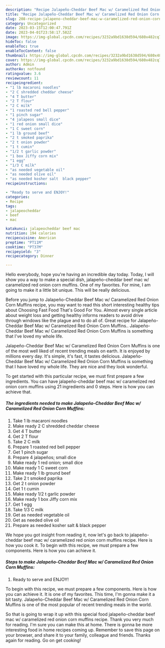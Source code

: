 ```yaml
---
description: "Recipe Jalapeño-Cheddar Beef Mac w/ Caramelized Red Onion Corn Muffins yang Delicious}"
title: "Recipe Jalapeño-Cheddar Beef Mac w/ Caramelized Red Onion Corn Muffins yang Delicious}"
slug: 208-recipe-jalapeno-cheddar-beef-mac-w-caramelized-red-onion-corn-muffins-yang-delicious
category: Uncategorized
date: 2023-03-15T12:00:47.791Z
date: 2023-04-01T23:58:17.582Z
image: https://img-global.cpcdn.com/recipes/3232a9bd1638d594/680x482cq70/jalapeno-cheddar-beef-mac-w-caramelized-red-onion-corn-muffins-recipe-main-photo.jpg
hideToc: false
enableToc: true
enableTocContent: false
thumbnail: https://img-global.cpcdn.com/recipes/3232a9bd1638d594/680x482cq70/jalapeno-cheddar-beef-mac-w-caramelized-red-onion-corn-muffins-recipe-main-photo.jpg
cover: https://img-global.cpcdn.com/recipes/3232a9bd1638d594/680x482cq70/jalapeno-cheddar-beef-mac-w-caramelized-red-onion-corn-muffins-recipe-main-photo.jpg
author: Admin
authorAv: notfound
ratingvalue: 3.6
reviewcount: 11
recipeingredient:
- "1 lb macaroni noodles"
- "2 C shredded cheddar cheese"
- "4 T butter"
- "2 T flour"
- "2 C milk"
- "1 roasted red bell pepper"
- "1 pinch sugar"
- "4 jalapeos small dice"
- "1 red onion small dice"
- "1 C sweet corn"
- "1 lb ground beef"
- "2 t smoked paprika"
- "2 t onion powder"
- "1 t cumin"
- "1/2 t garlic powder"
- "1 box Jiffy corn mix"
- "1 egg"
- "1/3 C milk"
- "as needed vegetable oil"
- "as needed olive oil"
- "as needed kosher salt  black pepper"
recipeinstructions:

- "Ready to serve and ENJOY!"
categories:
- Recipe
tags:
- jalapeocheddar
- beef
- mac

katakunci: jalapeocheddar beef mac 
nutrition: 194 calories
recipecuisine: American
preptime: "PT11M"
cooktime: "PT37M"
recipeyield: "3"
recipecategory: Dinner

---
```



Hello everybody, hope you're having an incredible day today. Today, I will show you a way to make a special dish, jalapeño-cheddar beef mac w/ caramelized red onion corn muffins. One of my favorites. For mine, I am going to make it a little bit unique. This will be really delicious.

Before you jump to Jalapeño-Cheddar Beef Mac w/ Caramelized Red Onion Corn Muffins recipe, you may want to read this short interesting healthy tips about Choosing Fast Food That&#39;s Good For You. Almost every single article about weight loss and getting healthy informs readers to avoid drive through windows like the plague and to do all of. Great recipe for Jalapeño-Cheddar Beef Mac w/ Caramelized Red Onion Corn Muffins.. Jalapeño-Cheddar Beef Mac w/ Caramelized Red Onion Corn Muffins is something that I&#39;ve loved my whole life.

Jalapeño-Cheddar Beef Mac w/ Caramelized Red Onion Corn Muffins is one of the most well liked of recent trending meals on earth. It is enjoyed by millions every day. It's simple, it's fast, it tastes delicious. Jalapeño-Cheddar Beef Mac w/ Caramelized Red Onion Corn Muffins is something that I have loved my whole life. They are nice and they look wonderful.


To get started with this particular recipe, we must first prepare a few ingredients. You can have jalapeño-cheddar beef mac w/ caramelized red onion corn muffins using 21 ingredients and 0 steps. Here is how you can achieve that.

<!--inarticleads1-->

##### The ingredients needed to make Jalapeño-Cheddar Beef Mac w/ Caramelized Red Onion Corn Muffins:

1. Take 1 lb macaroni noodles
1. Make ready 2 C shredded cheddar cheese
1. Get 4 T butter
1. Get 2 T flour
1. Take 2 C milk
1. Prepare 1 roasted red bell pepper
1. Get 1 pinch sugar
1. Prepare 4 jalapeños; small dice
1. Make ready 1 red onion; small dice
1. Make ready 1 C sweet corn
1. Make ready 1 lb ground beef
1. Take 2 t smoked paprika
1. Get 2 t onion powder
1. Get 1 t cumin
1. Make ready 1/2 t garlic powder
1. Make ready 1 box Jiffy corn mix
1. Get 1 egg
1. Take 1/3 C milk
1. Get as needed vegetable oil
1. Get as needed olive oil
1. Prepare as needed kosher salt &amp; black pepper


We hope you got insight from reading it, now let&#39;s go back to jalapeño-cheddar beef mac w/ caramelized red onion corn muffins recipe. Here is how you cook it. To begin with this recipe, we must prepare a few components. Here is how you can achieve it. 

<!--inarticleads2-->

##### Steps to make Jalapeño-Cheddar Beef Mac w/ Caramelized Red Onion Corn Muffins:


1. Ready to serve and ENJOY!

To begin with this recipe, we must prepare a few components. Here is how you can achieve it. It is one of my favorites. This time, I&#39;m gonna make it a bit tasty. Jalapeño-Cheddar Beef Mac w/ Caramelized Red Onion Corn Muffins is one of the most popular of recent trending meals in the world. 

So that is going to wrap it up with this special food jalapeño-cheddar beef mac w/ caramelized red onion corn muffins recipe. Thank you very much for reading. I'm sure you can make this at home. There is gonna be more interesting food in home recipes coming up. Remember to save this page on your browser, and share it to your family, colleague and friends. Thanks again for reading. Go on get cooking!
